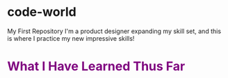 # code-world
My First Repository
I'm a product designer expanding my skill set, and this is where I practice my new impressive skills!
<!DOCTYPE html>
<html>
  <head>
  <title>My First Repository</title>
  </head>
  <body>
    <h1 style= "color:purple;">What I Have Learned Thus Far</h1>
    <p></p>
  </body>
</html>
